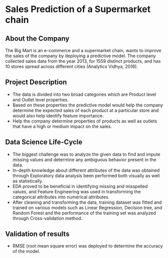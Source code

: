 # Sales Prediction of a Supermarket chain <br/>

## About the Company <br/>
The Big Mart is an e-commerce and a supermarket chain, wants to improve the sales of the company by deploying a predictive model. 
The company collected sales data from the year 2013, for 1559 distinct products, and has 10 stores spread across different cities (Analytics Vidhya, 2016). <br/>

## Project Description <br/>

* The data is divided into two broad categories which are Product level and Outlet level properties. <br/>
* Based on these properties the predictive model would help the company determine the expected sales of each product at a particular store and would also help identify feature importance. <br/>
* Help the company determine properties of products as well as outlets that have a high or medium impact on the sales. <br/>

## Data Science Life-Cycle
* The biggest challenge was to analyze the given data to find and impute missing values and determine any ambiguous behavior present in the data. <br/>
* In-depth knowledge about different attributes of the data was obtained through Exploratory data analysis been performed both visually as well as statistically. <br/> 
* EDA proved to be beneficial in identifying missing and misspelled values, and Feature Engineering was used in transforming the categorical attributes into numerical attributes. <br/>
* After cleaning and transforming the data, training dataset was fitted and trained on various models such as Linear Regression, Decision tree, and Random Forest and the performance of the training set was analyzed through Cross-validation method. <br/>

## Validation of results
* RMSE (root mean square error) was deployed to determine the accuracy of the model. <br/>

